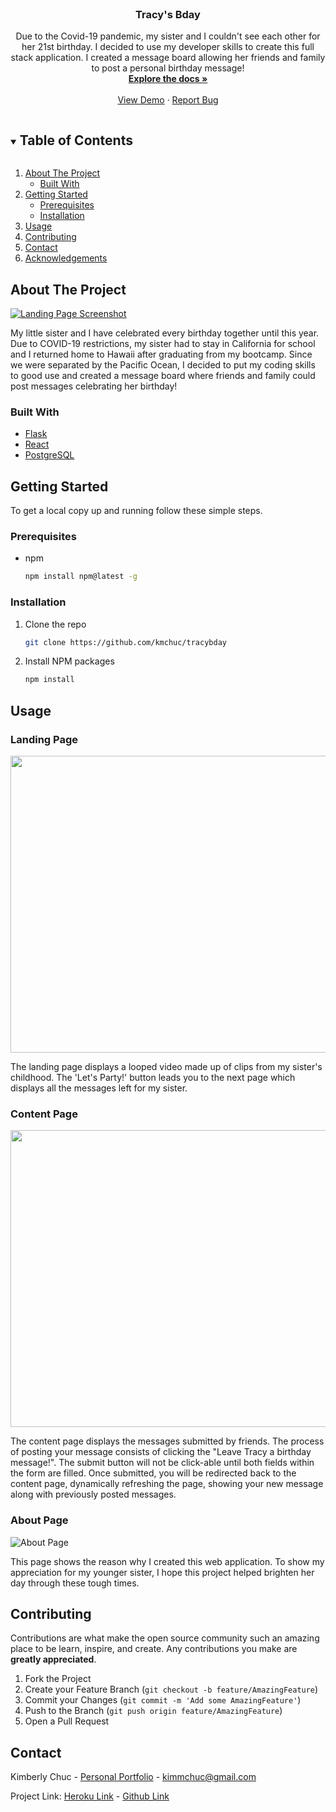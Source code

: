 <br />
<p align="center">
  <h3 align="center">Tracy's Bday</h3>

  <p align="center">
    Due to the Covid-19 pandemic, my sister and I couldn't see each other for her 21st birthday. I decided to use my developer skills to create this full stack application. I created a message board allowing her friends and family to post a personal birthday message! 
    <br />
    <a href="https://github.com/kmchuc/tracybday"><strong>Explore the docs »</strong></a>
    <br />
    <br />
    <a href="https://tracybday.herokuapp.com/#/">View Demo</a>
      ·
    <a href="https://github.com/kmchuc/tracybday/issues">Report Bug</a>
  </p>
</p>

<details open="open">
  <summary><h2 style="display: inline-block">Table of Contents</h2></summary>
  <ol>
    <li>
      <a href="#about-the-project">About The Project</a>
      <ul>
        <li><a href="#built-with">Built With</a></li>
      </ul>
    </li>
    <li>
      <a href="#getting-started">Getting Started</a>
      <ul>
        <li><a href="#prerequisites">Prerequisites</a></li>
        <li><a href="#installation">Installation</a></li>
      </ul>
    </li>
    <li><a href="#usage">Usage</a></li>
    <li><a href="#contributing">Contributing</a></li>
    <li><a href="#contact">Contact</a></li>
    <li><a href="#acknowledgements">Acknowledgements</a></li>
  </ol>
</details>

## About The Project

[![Landing Page Screenshot](https://user-images.githubusercontent.com/59525393/118931595-ee982480-b8e2-11eb-8da2-404ab350622c.png)](https://tracybday.herokuapp.com/#/)

My little sister and I have celebrated every birthday together until this year. Due to COVID-19 restrictions, my sister had to stay in California for school and I returned home to Hawaii after graduating from my bootcamp. Since we were separated by the Pacific Ocean, I decided to put my coding skills to good use and created a message board where friends and family could post messages celebrating her birthday! 

### Built With

* [Flask](https://flask.palletsprojects.com/en/2.0.x/)
* [React](https://reactjs.org/)
* [PostgreSQL](https://www.postgresql.org/)

## Getting Started

To get a local copy up and running follow these simple steps.

### Prerequisites

* npm
  ```sh
  npm install npm@latest -g
  ```

### Installation

1. Clone the repo
   ```sh
   git clone https://github.com/kmchuc/tracybday
   ```
2. Install NPM packages
   ```sh
   npm install
   ```

## Usage

### Landing Page
<img src='https://user-images.githubusercontent.com/59525393/118933807-5a7b8c80-b8e5-11eb-9cc5-1658b167d6a0.gif' width='1000' height='475'/>

The landing page displays a looped video made up of clips from my sister's childhood. The 'Let's Party!' button leads you to the next page which displays all the messages left for my sister.

### Content Page
<img src='https://user-images.githubusercontent.com/59525393/119043539-d9f47480-b954-11eb-9dc7-bb6f0b342cc7.gif' width='1000' height='475'/>

The content page displays the messages submitted by friends. The process of posting your message consists of clicking the "Leave Tracy a birthday message!". The submit button will not be click-able until both fields within the form are filled. Once submitted, you will be redirected back to the content page, dynamically refreshing the page, showing your new message along with previously posted messages.

### About Page
![About Page](https://user-images.githubusercontent.com/59525393/119045702-833c6a00-b957-11eb-9f9d-a922db2b7512.png)

This page shows the reason why I created this web application. To show my appreciation for my younger sister, I hope this project helped brighten her day through these tough times.

## Contributing

Contributions are what make the open source community such an amazing place to be learn, inspire, and create. Any contributions you make are **greatly appreciated**.

1. Fork the Project
2. Create your Feature Branch (`git checkout -b feature/AmazingFeature`)
3. Commit your Changes (`git commit -m 'Add some AmazingFeature'`)
4. Push to the Branch (`git push origin feature/AmazingFeature`)
5. Open a Pull Request

## Contact

Kimberly Chuc - [Personal Portfolio](https://kimberlychuc.com/#/) - kimmchuc@gmail.com

Project Link: [Heroku Link](https://tracybday.herokuapp.com/#/) - [Github Link](https://github.com/kmchuc/tracybday)
